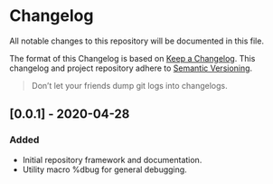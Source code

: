 # Changelog

All notable changes to this repository will be documented in this file.

The format of this Changelog is based on [Keep a Changelog](https://keepachangelog.com/en/1.0.0/). This changelog and project repository adhere to [Semantic Versioning](https://semver.org/spec/v2.0.0.html).

> Don’t let your friends dump git logs into changelogs.

## [0.0.1] - 2020-04-28
### Added
- Initial repository framework and documentation.
- Utility macro %dbug for general debugging.

